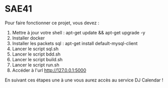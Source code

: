 # SAE41
Pour faire fonctionner ce projet, vous devez :

1. Mettre à jour votre shell : apt-get update && apt-get upgrade -y
2. Installer docker
3. Installer les packets sql : apt-get install default-mysql-client
4. Lancer le script sql.sh
5. Lancer le script bdd.sh
6. Lancer le script build.sh
7. Lancer le script run.sh
8. Accéder à l'url http://127.0.0.1:5000

En suivant ces étapes une à une vous aurez accès au service DJ Calendar !
